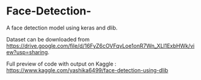 # Face-Detection-
A face detection model using keras and dlib.

Dataset can be downloaded from https://drive.google.com/file/d/16FyZ6cOVFqvLoe1onR7Wn_XLl1ExbHWk/view?usp=sharing.

Full preview of code with output on Kaggle : https://www.kaggle.com/yashika6499/face-detection-using-dlib
